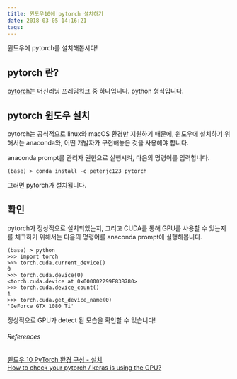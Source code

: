 ```yaml
---
title: 윈도우10에 pytorch 설치하기
date: 2018-03-05 14:16:21
tags:
---
```


윈도우에 pytorch를 설치해봅시다!  

## pytorch 란?
[pytorch](http://pytorch.org/)는 머신러닝 프레임워크 중 하나입니다. python 형식입니다.  

## pytorch 윈도우 설치

pytorch는 공식적으로 linux와 macOS 환경만 지원하기 때문에, 윈도우에 설치하기 위해서는 anaconda와, 어떤 개발자가 구현해놓은 것을 사용해야 합니다.  

anaconda prompt를 관리자 권한으로 실행시켜, 다음의 명령어를 입력합니다.  

```
(base) > conda install -c peterjc123 pytorch
```

그러면 pytorch가 설치됩니다.  

## 확인

pytorch가 정상적으로 설치되었는지, 그리고 CUDA를 통해 GPU를 사용할 수 있는지를 체크하기 위해서는 다음의 명령어를 anaconda prompt에 실행해봅니다.

```
(base) > python
>>> import torch
>>> torch.cuda.current_device()
0
>>> torch.cuda.device(0)
<torch.cuda.device at 0x000002299E83B780>
>>> torch.cuda.device_count()
1
>>> torch.cuda.get_device_name(0)
'GeForce GTX 1080 Ti'
```

정상적으로 GPU가 detect 된 모습을 확인할 수 있습니다!  

###### References
[윈도우 10 PyTorch 환경 구성 - 설치](http://bob3rdnewbiew.tistory.com/313)  
[How to check your pytorch / keras is using the GPU?](http://forums.fast.ai/t/how-to-check-your-pytorch-keras-is-using-the-gpu/7232)
